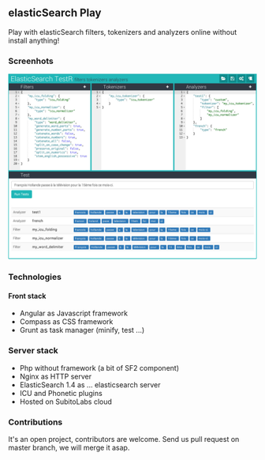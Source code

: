 ## elasticSearch Play

Play with elasticSearch filters, tokenizers and analyzers online without install anything!

### Screenhots

![alt tag](https://raw.githubusercontent.com/subitolabs/elasticsearch-play/gh-pages/images/screenshot1.jpg)

### Technologies

#### Front stack

- Angular as Javascript framework
- Compass as CSS framework
- Grunt as task manager (minify, test ...)

### Server stack

- Php without framework (a bit of SF2 component)
- Nginx as HTTP server
- ElasticSearch 1.4 as ... elasticsearch server
- ICU and Phonetic plugins
- Hosted on SubitoLabs cloud

### Contributions

It's an open project, contributors are welcome. Send us pull request on master branch, we will merge it asap.
